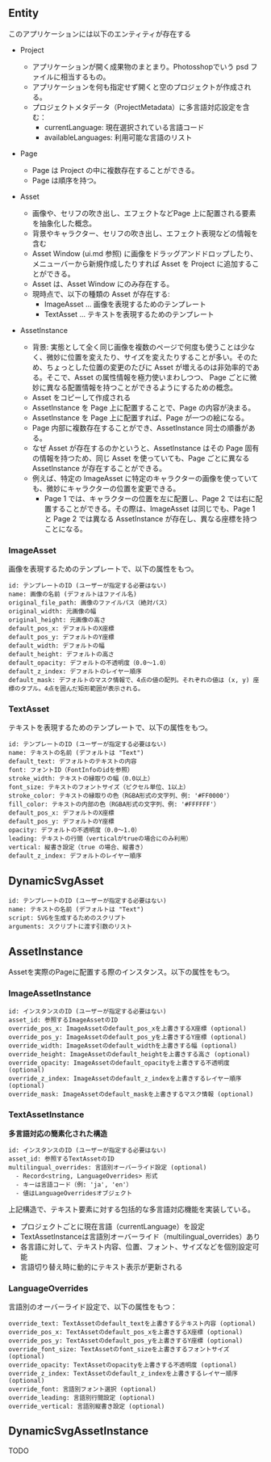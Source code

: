 ## Entity

このアプリケーションには以下のエンティティが存在する

- Project
  - アプリケーションが開く成果物のまとまり。Photosshopでいう psd ファイルに相当するもの。
  - アプリケーションを何も指定せず開くと空のプロジェクトが作成される。
  - プロジェクトメタデータ（ProjectMetadata）に多言語対応設定を含む：
    - currentLanguage: 現在選択されている言語コード
    - availableLanguages: 利用可能な言語のリスト

- Page
  - Page は Project の中に複数存在することができる。
  - Page は順序を持つ。

- Asset
  - 画像や、セリフの吹き出し、エフェクトなどPage 上に配置される要素を抽象化した概念。
  - 背景やキャラクター、セリフの吹き出し、エフェクト表現などの情報を含む
  - Asset Window (ui.md 参照) に画像をドラッグアンドドロップしたり、メニューバーから新規作成したりすれば Asset を Project に追加することができる。
  - Asset は、Asset Window にのみ存在する。
  - 現時点で、以下の種類の Asset が存在する:
    - ImageAsset ... 画像を表現するためのテンプレート
    - TextAsset ... テキストを表現するためのテンプレート

- AssetInstance
  - 背景: 実態として全く同じ画像を複数のページで何度も使うことは少なく、微妙に位置を変えたり、サイズを変えたりすることが多い。そのため、ちょっとした位置の変更のたびに Asset が増えるのは非効率的である。そこで、Asset の属性情報を極力使いまわしつつ、 Page ごとに微妙に異なる配置情報を持つことができるようにするための概念。
  - Asset をコピーして作成される
  - AssetInstance を Page 上に配置することで、Page の内容が決まる。
  - AssetInstance を Page 上に配置すれば、Page が一つの絵になる。
  - Page 内部に複数存在することができ、AssetInstance 同士の順番がある。
  - なぜ Asset が存在するのかというと、AssetInstance はその Page 固有の情報を持つため、同じ Asset を使っていても、Page ごとに異なる AssetInstance が存在することができる。
  - 例えば、特定の ImageAsset に特定のキャラクターの画像を使っていても、微妙にキャラクターの位置を変更できる。
    - Page 1 では、キャラクターの位置を左に配置し、Page 2 では右に配置することができる。その際は、ImageAsset は同じでも、Page 1 と Page 2 では異なる AssetInstance が存在し、異なる座標を持つことになる。


### ImageAsset

画像を表現するためのテンプレートで、以下の属性をもつ。

```
id: テンプレートのID (ユーザーが指定する必要はない)
name: 画像の名前 (デフォルトはファイル名)
original_file_path: 画像のファイルパス（絶対パス）
original_width: 元画像の幅
original_height: 元画像の高さ
default_pos_x: デフォルトのX座標
default_pos_y: デフォルトのY座標
default_width: デフォルトの幅
default_height: デフォルトの高さ
default_opacity: デフォルトの不透明度（0.0〜1.0）
default_z_index: デフォルトのレイヤー順序
default_mask: デフォルトのマスク情報で、4点の値の配列。それぞれの値は (x, y) 座標のタプル。4点を囲んだ矩形範囲が表示される。
```

### TextAsset

テキストを表現するためのテンプレートで、以下の属性をもつ。

```
id: テンプレートのID (ユーザーが指定する必要はない)
name: テキストの名前 (デフォルトは "Text")
default_text: デフォルトのテキストの内容
font: フォントID（FontInfoのidを参照）
stroke_width: テキストの縁取りの幅（0.0以上）
font_size: テキストのフォントサイズ（ピクセル単位、1以上）
stroke_color: テキストの縁取りの色（RGBA形式の文字列、例: '#FF0000'）
fill_color: テキストの内部の色（RGBA形式の文字列、例: '#FFFFFF'）
default_pos_x: デフォルトのX座標
default_pos_y: デフォルトのY座標
opacity: デフォルトの不透明度（0.0〜1.0）
leading: テキストの行間（verticalがtrueの場合にのみ利用）
vertical: 縦書き設定（true の場合、縦書き）
default_z_index: デフォルトのレイヤー順序
```

## DynamicSvgAsset

```
id: テンプレートのID (ユーザーが指定する必要はない)
name: テキストの名前 (デフォルトは "Text")
script: SVGを生成するためのスクリプト
arguments: スクリプトに渡す引数のリスト
```

## AssetInstance

Assetを実際のPageに配置する際のインスタンス。以下の属性をもつ。

### ImageAssetInstance

```
id: インスタンスのID (ユーザーが指定する必要はない)
asset_id: 参照するImageAssetのID
override_pos_x: ImageAssetのdefault_pos_xを上書きするX座標 (optional)
override_pos_y: ImageAssetのdefault_pos_yを上書きするY座標 (optional)
override_width: ImageAssetのdefault_widthを上書きする幅 (optional)
override_height: ImageAssetのdefault_heightを上書きする高さ (optional)
override_opacity: ImageAssetのdefault_opacityを上書きする不透明度 (optional)
override_z_index: ImageAssetのdefault_z_indexを上書きするレイヤー順序 (optional)
override_mask: ImageAssetのdefault_maskを上書きするマスク情報 (optional)
```

### TextAssetInstance

**多言語対応の簡素化された構造**

```
id: インスタンスのID (ユーザーが指定する必要はない)
asset_id: 参照するTextAssetのID
multilingual_overrides: 言語別オーバーライド設定 (optional)
  - Record<string, LanguageOverrides> 形式
  - キーは言語コード（例: 'ja', 'en'）
  - 値はLanguageOverridesオブジェクト
```

上記構造で、テキスト要素に対する包括的な多言語対応機能を実装している。
- プロジェクトごとに現在言語（currentLanguage）を設定
- TextAssetInstanceは言語別オーバーライド（multilingual_overrides）あり
- 各言語に対して、テキスト内容、位置、フォント、サイズなどを個別設定可能
- 言語切り替え時に動的にテキスト表示が更新される


### LanguageOverrides

言語別のオーバーライド設定で、以下の属性をもつ：

```
override_text: TextAssetのdefault_textを上書きするテキスト内容 (optional)
override_pos_x: TextAssetのdefault_pos_xを上書きするX座標 (optional)
override_pos_y: TextAssetのdefault_pos_yを上書きするY座標 (optional)
override_font_size: TextAssetのfont_sizeを上書きするフォントサイズ (optional)
override_opacity: TextAssetのopacityを上書きする不透明度 (optional)
override_z_index: TextAssetのdefault_z_indexを上書きするレイヤー順序 (optional)
override_font: 言語別フォント選択 (optional)
override_leading: 言語別行間設定 (optional)
override_vertical: 言語別縦書き設定 (optional)
```

## DynamicSvgAssetInstance

TODO
